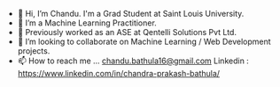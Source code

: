- 👋 Hi, I’m Chandu. I'm a Grad Student at Saint Louis University.
- 👀 I’m a Machine Learning Practitioner.
- 🌱 Previously worked as an ASE at Qentelli Solutions Pvt Ltd.
- 💞️ I’m looking to collaborate on Machine Learning / Web Development projects.
- 📫 How to reach me ...
chandu.bathula16@gmail.com
Linkedin : https://www.linkedin.com/in/chandra-prakash-bathula/

<!---
chandu270/chandu270 is a ✨ special ✨ repository because its `README.md` (this file) appears on your GitHub profile.
You can click the Preview link to take a look at your changes.
--->
